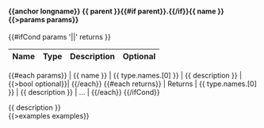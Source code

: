 #### {{anchor longname}} {{ parent }}{{#if parent}}.{{/if}}**{{ name }}**{{>params params}}
{{#ifCond params '||' returns }}

|Name|Type|Description|Optional|
|----|----|-----------|--------|
{{#each params}}
| {{ name }} | {{ type.names.[0] }} | {{ description }} |{{>bool optional}}|
{{/each}}
{{#each returns}}
| Returns | {{ type.names.[0] }} | {{ description }} | ... |
{{/each}}
{{/ifCond}}

{{ description }}  
{{>examples examples}}
